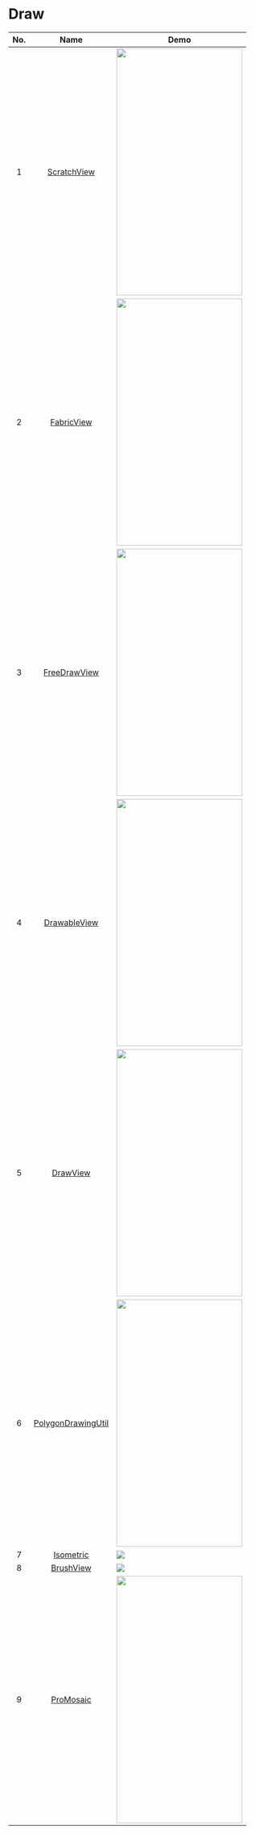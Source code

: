 Draw
======================
No. | Name | Demo
:---: | :---: | ---
1| [ScratchView](https://github.com/D-clock/ScratchView) | <img src="https://github.com/D-clock/ScratchView/raw/master/screen/scratch-demo-screen.gif" width="250" height="490">
2| [FabricView](https://github.com/antwankakki/FabricView) | <img src="https://camo.githubusercontent.com/1c8d0d5f194f993d806460ea9e092780b6230d78/687474703a2f2f692e696d6775722e636f6d2f396e4d453959742e676966" width="250" height="490">
3| [FreeDrawView](https://github.com/RiccardoMoro/FreeDrawView) | <img src="https://github.com/RiccardoMoro/FreeDrawView/raw/master/sample.gif" width="250" height="490">
4| [DrawableView](https://github.com/PaNaVTEC/DrawableView) | <img src="https://github.com/PaNaVTEC/DrawableView/raw/master/art/DrawableView.gif" width="250" height="490">
5| [DrawView](https://github.com/ByoxCode/DrawView) | <img src="https://github.com/ByoxCode/DrawView/raw/master/2016.11.10_18.00.25.gif" width="250" height="490">
6| [PolygonDrawingUtil](https://github.com/stkent/PolygonDrawingUtil) | <img src="https://github.com/stkent/PolygonDrawingUtil/raw/master/assets/demo.gif" width="250" height="490">
7| [Isometric](https://github.com/FabianTerhorst/Isometric) | ![](https://github.com/FabianTerhorst/Isometric/raw/master/lib/screenshots/io.fabianterhorst.isometric.screenshot.IsometricViewTest_doScreenshotThree.png?raw=true)
8| [BrushView](https://github.com/Andreu35/BrushView) | ![](https://github.com/Andreu35/BrushView/raw/master/screenshots/Screenshot_20170202-171746.png)
9| [ProMosaic](https://github.com/dawsonice/ProMosaic) | <img src="https://camo.githubusercontent.com/f4fe8cefb7e064171eb41204ceced8c3a59a3cb4/687474703a2f2f7777342e73696e61696d672e636e2f6c617267652f3730343839353631677731656a697439686f3361346a323075303168637464762e6a7067" width="250" height="490">